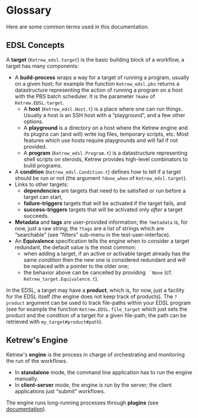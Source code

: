 Glossary
========

Here are some common terms used in this documentation.

EDSL Concepts
-------------

A **target** (`Ketrew_edsl.target`) is the basic building block of a
workflow, a target has many components:

- A **build-process** wraps a way for a target of running a program, usually on
  a given host; for example the function `Ketrew_edsl.pbs` returns a
  datastructure representing the action of running a program on a host with the
  PBS batch scheduler. It is the parameter `?make` of `Ketrew.EDSL.target`.
    - A **host** (`Ketrew_edsl.Host.t`) is a place where one can run things.
      Usually a host is an SSH host with a “playground”, and a few other
      options.
    - A **playground** is a directory on a host where the Ketrew engine and its
      plugins can (and will) write log files, temporary scripts, etc.
      Most features which use hosts require playgrounds and will fail if not
      provided.
    - A **program** (`Ketrew_edsl.Program.t`) is a datastructure representing
      shell scripts on steroids, Ketrew provides high-level combinators to build
      programs.
- A **condition** (`Ketrew_edsl.Condition.t`) defines how to tell if a target
  should be run or not (the argument `?done_when` of `Ketrew_edsl.target`).
- Links to other targets:
    - **dependencies** are targets that need to be satisfied or run before a
      target can start,
    - **failure-triggers** targets that will be activated if the target fails, and
    - **success-triggers** targets that will be activated only *after* a target
    succeeds.
- **Metadata** and **tags** are user-provided information; the `?metadata` is,
  for now, just a raw string; the `?tags` are a list of strings which are
  “searchable” (see “filters” sub-menu in the test-user-interface).
- An **Equivalence** specification tells the engine when to consider a target
  redundant, the default value is the most common:<br/>
    - when adding a target, if an active or activable target already has the
      same *condition* then the new one is considered redundant and will be
      replaced with a pointer to the older one;
    - the behavior above can be cancelled by providing `` `None``
      (cf. `Ketrew_target.Equivalence.t`).

In the EDSL, a target may have a **product**, which is, for now, just a facility
for the EDSL itself (the engine does not keep track of products).
The `?product` argument can be used to track file-paths within your EDSL
program (see for example the function `Ketrew.EDSL.file_target` which
just sets the product and the condition of a target for a given file-path; the
path can be retrieved with `my_target#product#path`).


Ketrew's Engine
---------------

Ketrew's **engine** is the process in charge of orchestrating and monitoring
the run of the workflows.

- In **standalone** mode, the command line application has to run the
engine manually.
- In **client-server** mode, the engine is run by the server; the client
applications just “submit” workflows.

The engine runs long-running processes through **plugins**
(see [documentation](src/doc/Long-Running_Plugins.md)).

